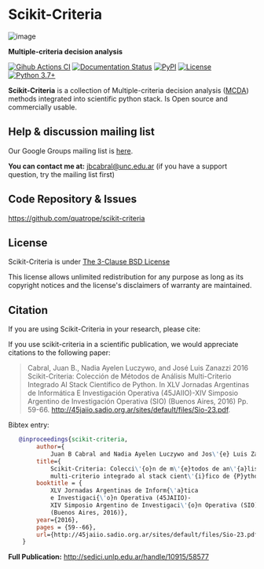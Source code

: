 # Scikit-Criteria

![image](https://github.com/quatrope/scikit-criteria/raw/master/res/logo_small.png)

**Multiple-criteria decision analysis**

<!-- BODY -->


[![Gihub Actions CI](https://github.com/quatrope/scikit-criteria/actions/workflows/CI.yml/badge.svg)](https://github.com/quatrope/scikit-criteria/actions/workflows/CI.yml)
[![Documentation Status](https://readthedocs.org/projects/scikit-criteria/badge/?version=latest&style=flat)](http://scikit-criteria.readthedocs.io)
[![PyPI](https://img.shields.io/pypi/v/scikit-criteria)](https://pypi.org/project/scikit-criteria/)
[![License](https://img.shields.io/pypi/l/uttrs?color=blue)](https://www.tldrlegal.com/l/bsd3)
[![Python 3.7+](https://img.shields.io/badge/python-3.7+-blue.svg)](https://badge.fury.io/py/uttrs)


**Scikit-Criteria** is a collection of Multiple-criteria decision
analysis ([MCDA](https://en.wikipedia.org/wiki/Multiple-criteria_decision_analysis))
methods integrated into scientific python stack. Is Open source and commercially usable.

## Help & discussion mailing list

Our Google Groups mailing list is [here](https://groups.google.com/forum/#!forum/scikit-criteria).

**You can contact me at:** <jbcabral@unc.edu.ar> (if you have a support
question, try the mailing list first)

## Code Repository & Issues

<https://github.com/quatrope/scikit-criteria>

## License

Scikit-Criteria is under
[The 3-Clause BSD License](https://raw.githubusercontent.com/quatrope/scikit-criteria/master/LICENSE.txt)

This license allows unlimited redistribution for any purpose as long as
its copyright notices and the license's disclaimers of warranty are
maintained.

## Citation

If you are using Scikit-Criteria in your research, please cite:

If you use scikit-criteria in a scientific publication, we would
appreciate citations to the following paper:

> Cabral, Juan B., Nadia Ayelen Luczywo, and José Luis Zanazzi 2016
> Scikit-Criteria: Colección de Métodos de Análisis Multi-Criterio
> Integrado Al Stack Científico de Python. In XLV Jornadas Argentinas de
> Informática E Investigación Operativa (45JAIIO)-XIV Simposio Argentino
> de Investigación Operativa (SIO) (Buenos Aires, 2016) Pp. 59-66.
> <http://45jaiio.sadio.org.ar/sites/default/files/Sio-23.pdf>.

Bibtex entry:


```bibtex
   @inproceedings{scikit-criteria,
        author={
            Juan B Cabral and Nadia Ayelen Luczywo and Jos\'{e} Luis Zanazzi},
        title={
            Scikit-Criteria: Colecci\'{o}n de m\'{e}todos de an\'{a}lisis
            multi-criterio integrado al stack cient\'{i}fico de {P}ython},
        booktitle = {
            XLV Jornadas Argentinas de Inform{\'a}tica
            e Investigaci{\'o}n Operativa (45JAIIO)-
            XIV Simposio Argentino de Investigaci\'{o}n Operativa (SIO)
            (Buenos Aires, 2016)},
        year={2016},
        pages = {59--66},
        url={http://45jaiio.sadio.org.ar/sites/default/files/Sio-23.pdf}
    }
```

**Full Publication:** http://sedici.unlp.edu.ar/handle/10915/58577